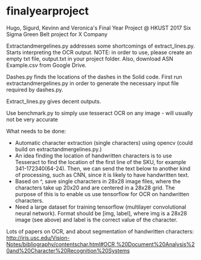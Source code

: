 # finalyearproject
Hugo, Sigurd, Kevinn and Veronica's Final Year Project @ HKUST 2017
Six Sigma Green Belt project for X Company


Extractandmergelines.py addresses some shortcomings of extract_lines.py. Starts interpreting the OCR output. NOTE: in order to use, please create an empty txt file, output.txt in your project folder. Also, download ASN Example.csv from Google Drive. 

Dashes.py finds the locations of the dashes in the Solid code. First run extractandmergelines.py in order to generate the necessary input file required by dashes.py. 

Extract_lines.py gives decent outputs. 

Use benchmark.py to simply use tesseract OCR on any image - will usually not be very accurate


What needs to be done: 
 - Automatic character extraction (single characters) using opencv (could build on extractandmergelines.py.)
- An idea finding the location of handwritten characters is to use Tesseract to find the location of the first line of the SKU, for example 341-172340(64-24). Then, we can send the text below to another kind of processing, such as CNN, since it is likely to have handwritten text. 
 - Based on ^, save single characters in 28x28 image files, where the characters take up 20x20 and are centered in a 28x28 grid. The purpose of this is to enable us use tensorflow for OCR on handwritten characters.
 - Need a large dataset for training tensorflow (multilayer convolutional neural network). Format should be [img, label], where img is a 28x28 image (see above) and label is the correct value of the character. 
 
 

Lots of papers on OCR, and about segmentation of handwritten characters:  
http://iris.usc.edu/Vision-Notes/bibliography/contentschar.html#OCR,%20Document%20Analysis%20and%20Character%20Recognition%20Systems
